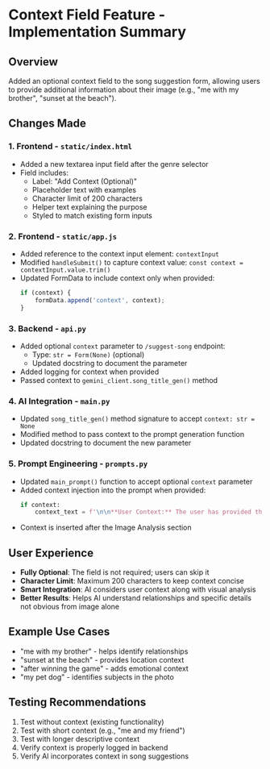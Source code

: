 # Context Field Feature - Implementation Summary

## Overview
Added an optional context field to the song suggestion form, allowing users to provide additional information about their image (e.g., "me with my brother", "sunset at the beach").

## Changes Made

### 1. Frontend - `static/index.html`
- Added a new textarea input field after the genre selector
- Field includes:
  - Label: "Add Context (Optional)"
  - Placeholder text with examples
  - Character limit of 200 characters
  - Helper text explaining the purpose
  - Styled to match existing form inputs

### 2. Frontend - `static/app.js`
- Added reference to the context input element: `contextInput`
- Modified `handleSubmit()` to capture context value: `const context = contextInput.value.trim()`
- Updated FormData to include context only when provided:
  ```javascript
  if (context) {
      formData.append('context', context);
  }
  ```

### 3. Backend - `api.py`
- Added optional `context` parameter to `/suggest-song` endpoint:
  - Type: `str = Form(None)` (optional)
  - Updated docstring to document the parameter
- Added logging for context when provided
- Passed context to `gemini_client.song_title_gen()` method

### 4. AI Integration - `main.py`
- Updated `song_title_gen()` method signature to accept `context: str = None`
- Modified method to pass context to the prompt generation function
- Updated docstring to document the new parameter

### 5. Prompt Engineering - `prompts.py`
- Updated `main_prompt()` function to accept optional `context` parameter
- Added context injection into the prompt when provided:
  ```python
  if context:
      context_text = f'\n\n**User Context:** The user has provided this context about the image: "{context}". Consider this information along with your visual analysis.'
  ```
- Context is inserted after the Image Analysis section

## User Experience
- **Fully Optional**: The field is not required; users can skip it
- **Character Limit**: Maximum 200 characters to keep context concise
- **Smart Integration**: AI considers user context along with visual analysis
- **Better Results**: Helps AI understand relationships and specific details not obvious from image alone

## Example Use Cases
- "me with my brother" - helps identify relationships
- "sunset at the beach" - provides location context
- "after winning the game" - adds emotional context
- "my pet dog" - identifies subjects in the photo

## Testing Recommendations
1. Test without context (existing functionality)
2. Test with short context (e.g., "me and my friend")
3. Test with longer descriptive context
4. Verify context is properly logged in backend
5. Verify AI incorporates context in song suggestions
